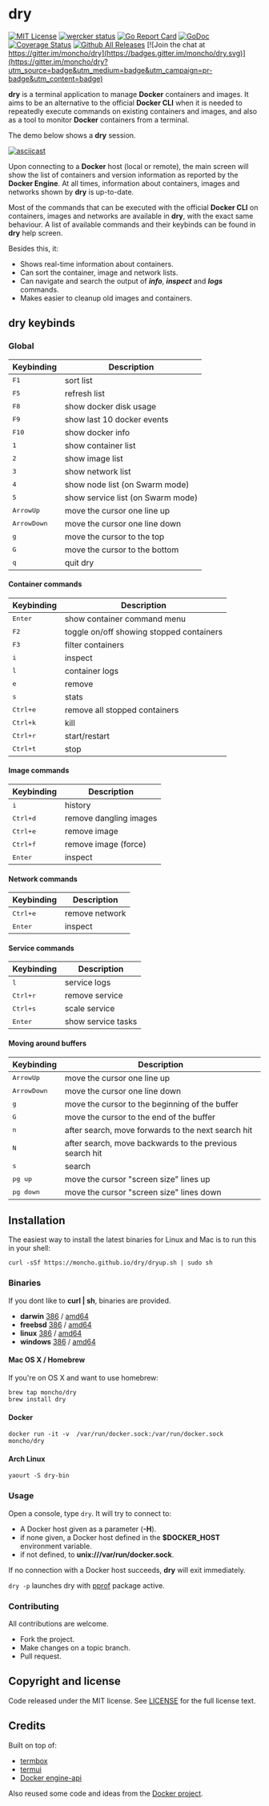 # dry

[![MIT License](https://img.shields.io/github/license/mashape/apistatus.svg)](https://github.com/moncho/dryblob/master/LICENSE)
[![wercker status](https://app.wercker.com/status/66c3ab71a46c0c8841f34a526fc23189/s/master "wercker status")](https://app.wercker.com/project/bykey/66c3ab71a46c0c8841f34a526fc23189)
[![Go Report Card](https://goreportcard.com/badge/github.com/moncho/dry)](https://goreportcard.com/report/github.com/moncho/dry)
[![GoDoc](https://godoc.org/github.com/moncho/dry?status.svg)](https://godoc.org/github.com/moncho/dry)
[![Coverage Status](https://coveralls.io/repos/github/moncho/dry/badge.svg?branch=master)](https://coveralls.io/github/moncho/dry?branch=master)
[![Github All Releases](https://img.shields.io/github/downloads/moncho/dry/total.svg)]()
[![Join the chat at https://gitter.im/moncho/dry](https://badges.gitter.im/moncho/dry.svg)](https://gitter.im/moncho/dry?utm_source=badge&utm_medium=badge&utm_campaign=pr-badge&utm_content=badge)

**dry** is a terminal application to manage **Docker** containers and images. It aims to be an alternative to the official **Docker CLI** when it is needed to repeatedly execute commands on existing containers and images, and also as a tool to monitor **Docker** containers from a terminal.

The demo below shows a **dry** session.

[![asciicast](https://asciinema.org/a/35825.png)](https://asciinema.org/a/35825?autoplay=1&speed=1.5)

Upon connecting to a **Docker** host (local or remote), the main screen will show the list of containers and version information as reported by the **Docker Engine**. At all times, information about containers, images and networks shown by **dry** is up-to-date.

Most of the commands that can be executed with the official **Docker CLI** on containers, images and networks are available in **dry**, with the exact same behaviour. A list of available commands and their keybinds can be found in **dry** help screen.

Besides this, it:

* Shows real-time information about containers.
* Can sort the container, image and network lists.
* Can navigate and search the output of ***info***, ***inspect*** and ***logs*** commands.
* Makes easier to cleanup old images and containers.

## **dry** keybinds

### Global

Keybinding           | Description
---------------------|---------------------------------------
<kbd>F1</kbd>        | sort list
<kbd>F5</kbd>        | refresh list
<kbd>F8</kbd>        | show docker disk usage
<kbd>F9</kbd>        | show last 10 docker events
<kbd>F10</kbd>       | show docker info
<kbd>1</kbd>         | show container list
<kbd>2</kbd>         | show image list
<kbd>3</kbd>         | show network list
<kbd>4</kbd>         | show node list (on Swarm mode)
<kbd>5</kbd>         | show service list (on Swarm mode)
<kbd>ArrowUp</kbd>   | move the cursor one line up
<kbd>ArrowDown</kbd> | move the cursor one line down
<kbd>g</kbd>         | move the cursor to the top
<kbd>G</kbd>         | move the cursor to the bottom
<kbd>q</kbd>         | quit dry


#### Container commands

Keybinding           | Description
---------------------|---------------------------------------
<kbd>Enter</kbd>     | show container command menu
<kbd>F2</kbd>        | toggle on/off showing stopped containers
<kbd>F3</kbd>        | filter containers
<kbd>i</kbd>         | inspect
<kbd>l</kbd>         | container logs
<kbd>e</kbd>         | remove
<kbd>s</kbd>         | stats
<kbd>Ctrl+e</kbd>    | remove all stopped containers
<kbd>Ctrl+k</kbd>    | kill
<kbd>Ctrl+r</kbd>    | start/restart
<kbd>Ctrl+t</kbd>    | stop


#### Image commands

Keybinding           | Description
---------------------|---------------------------------------
<kbd>i</kbd>         | history
<kbd>Ctrl+d</kbd>    | remove dangling images
<kbd>Ctrl+e</kbd>    | remove image
<kbd>Ctrl+f</kbd>    | remove image (force)
<kbd>Enter</kbd>     | inspect


#### Network commands

Keybinding           | Description
---------------------|---------------------------------------
<kbd>Ctrl+e</kbd>    | remove network
<kbd>Enter</kbd>     | inspect

#### Service commands

Keybinding           | Description
---------------------|---------------------------------------
<kbd>l</kbd>         | service logs
<kbd>Ctrl+r</kbd>    | remove service
<kbd>Ctrl+s</kbd>    | scale service
<kbd>Enter</kbd>     | show service tasks


#### Moving around buffers

Keybinding           | Description
---------------------|---------------------------------------
<kbd>ArrowUp</kbd>   | move the cursor one line up
<kbd>ArrowDown</kbd> | move the cursor one line down
<kbd>g</kbd>         | move the cursor to the beginning of the buffer
<kbd>G</kbd>         | move the cursor to the end of the buffer
<kbd>n</kbd>         | after search, move forwards to the next search hit
<kbd>N</kbd>         | after search, move backwards to the previous search hit
<kbd>s</kbd>         | search
<kbd>pg up</kbd>     | move the cursor "screen size" lines up
<kbd>pg down</kbd>   | move the cursor "screen size" lines down


## Installation

The easiest way to install the latest binaries for Linux and Mac is to run this in your shell:

```curl -sSf https://moncho.github.io/dry/dryup.sh | sudo sh```

### Binaries

If you dont like to **curl | sh**, binaries are provided.

* **darwin** [386](https://github.com/moncho/dry/releases/download/v0.8-beta.4/dry-darwin-386) / [amd64](https://github.com/moncho/dry/releases/download/v0.8-beta.4/dry-darwin-amd64)
* **freebsd** [386](https://github.com/moncho/dry/releases/download/v0.8-beta.4/dry-freebsd-386) / [amd64](https://github.com/moncho/dry/releases/download/v0.8-beta.4/dry-freebsd-amd64)
* **linux** [386](https://github.com/moncho/dry/releases/download/v0.8-beta.4/dry-linux-386) / [amd64](https://github.com/moncho/dry/releases/download/v0.8-beta.4/dry-linux-amd64)
* **windows** [386](https://github.com/moncho/dry/releases/download/v0.8-beta.4/dry-windows-386) / [amd64](https://github.com/moncho/dry/releases/download/v0.8-beta.4/dry-windows-amd64)

#### Mac OS X / Homebrew

If you're on OS X and want to use homebrew:

```
brew tap moncho/dry
brew install dry
```

#### Docker

```docker run -it -v  /var/run/docker.sock:/var/run/docker.sock moncho/dry ```

#### Arch Linux

```yaourt -S dry-bin```

### Usage

Open a console, type ```dry```. It will try to connect to:

* A Docker host given as a parameter (**-H**).
* if none given, a Docker host defined in the **$DOCKER_HOST** environment variable.
* if not defined, to **unix:///var/run/docker.sock**.

If no connection with a Docker host succeeds, **dry** will exit immediately.

```dry -p``` launches dry with [pprof](https://golang.org/pkg/net/http/pprof/) package active.

### Contributing

All contributions are welcome.

* Fork the project.
* Make changes on a topic branch.
* Pull request.

## Copyright and license

Code released under the MIT license. See
[LICENSE](https://github.com/moncho/dry/blob/master/LICENSE) for the full license text.

## Credits

Built on top of:

* [termbox](https://github.com/nsf/termbox-go)
* [termui](https://github.com/gizak/termui)
* [Docker engine-api](https://github.com/docker/engine-api)

Also reused some code and ideas from the [Docker project](https://github.com/docker/docker).
